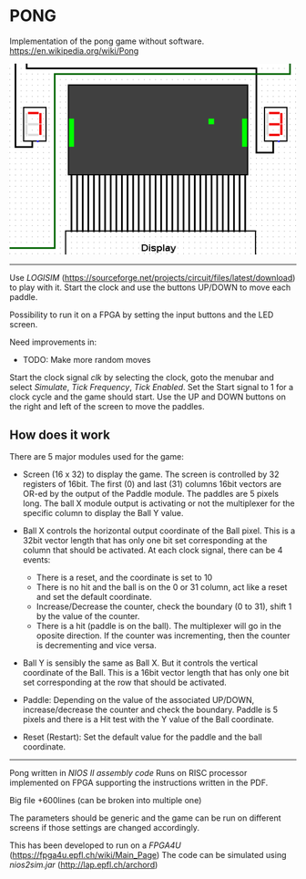 PONG
====

Implementation of the pong game without software.
https://en.wikipedia.org/wiki/Pong

![Pong](pong.png)

-----

Use _LOGISIM_ (https://sourceforge.net/projects/circuit/files/latest/download) to play with it.
Start the clock and use the buttons UP/DOWN to move each paddle.

Possibility to run it on a FPGA by setting the input buttons and the LED screen.

Need improvements in:
* TODO: Make more random moves

Start the clock signal *clk* by selecting the clock, goto the menubar and select *Simulate*, *Tick Frequency*, *Tick Enabled*.
Set the Start signal to 1 for a clock cycle and the game should start.
Use the UP and DOWN buttons on the right and left of the screen to move the paddles.

How does it work
----------------
There are 5 major modules used for the game:
* Screen (16 x 32) to display the game. The screen is controlled by 32 registers of 16bit.
The first (0) and last (31) columns 16bit vectors are OR-ed by the output of the Paddle module. The paddles are 5 pixels long.
The ball X module output is activating or not the multiplexer for the specific column to display the Ball Y value.

* Ball X controls the horizontal output coordinate of the Ball pixel. This is a 32bit vector length that has only one bit set corresponding at the column that should be activated.
At each clock signal, there can be 4 events:
	* There is a reset, and the coordinate is set to 10
	* There is no hit and the ball is on the 0 or 31 column, act like a reset and set the default coordinate.
	* Increase/Decrease the counter, check the boundary (0 to 31), shift 1 by the value of the counter.
	* There is a hit (paddle is on the ball). The multiplexer will go in the oposite direction. If the counter was incrementing, then the counter is decrementing and vice versa.

* Ball Y is sensibly the same as Ball X. But it controls the vertical coordinate of the Ball. This is a 16bit vector length that has only one bit set corresponding at the row that should be activated.

* Paddle: Depending on the value of the associated UP/DOWN, increase/decrease the counter and check the boundary.
Paddle is 5 pixels and there is a Hit test with the Y value of the Ball coordinate.

* Reset (Restart): Set the default value for the paddle and the ball coordinate.


----

Pong written in _NIOS II assembly code_
Runs on RISC processor implemented on FPGA supporting the instructions written in the PDF.

Big file +600lines (can be broken into multiple one)

The parameters should be generic and the game can be run on different screens if those settings are changed accordingly.

This has been developed to run on a _FPGA4U_ (https://fpga4u.epfl.ch/wiki/Main_Page)
The code can be simulated using _nios2sim.jar_ (http://lap.epfl.ch/archord)
